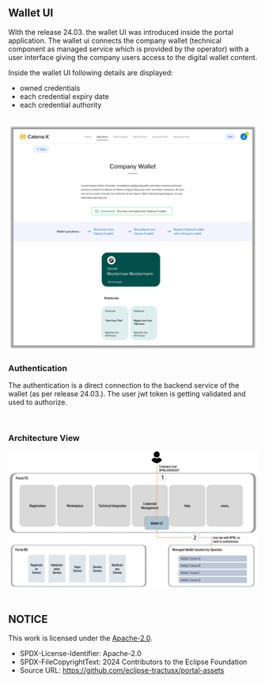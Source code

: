 ## Wallet UI

With the release 24.03. the wallet UI was introduced inside the portal application.
The wallet ui connects the company wallet (technical component as managed service which is provided by the operator) with a user interface giving the company users access to the digital wallet content.

Inside the wallet UI following details are displayed:

- owned credentials
- each credential expiry date
- each credential authority

<br>

<img width="520" alt="image" src="https://raw.githubusercontent.com/eclipse-tractusx/portal-assets/main/docs/static/walletUI.png">

<br>

### Authentication

The authentication is a direct connection to the backend service of the wallet (as per release 24.03.).
The user jwt token is getting validated and used to authorize.

<br>

### Architecture View

<img width="520" alt="image" src="https://raw.githubusercontent.com/eclipse-tractusx/portal-assets/main/docs/static/walletUIArchitecture.png">

<br>
<br>

## NOTICE

This work is licensed under the [Apache-2.0](https://www.apache.org/licenses/LICENSE-2.0).

- SPDX-License-Identifier: Apache-2.0
- SPDX-FileCopyrightText: 2024 Contributors to the Eclipse Foundation
- Source URL: https://github.com/eclipse-tractusx/portal-assets
